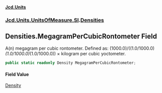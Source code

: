 #### [Jcd.Units](index.md 'index')
### [Jcd.Units.UnitsOfMeasure.SI](Jcd.Units.UnitsOfMeasure.SI.md 'Jcd.Units.UnitsOfMeasure.SI').[Densities](Densities.md 'Jcd.Units.UnitsOfMeasure.SI.Densities')

## Densities.MegagramPerCubicRontometer Field

A(n) megagram per cubic rontometer. Defined as: (1000.0)/((1.0/1000.0)*(1.0/1000.0)*(1.0/1000.0)) × kilogram per cubic yoctometer.

```csharp
public static readonly Density MegagramPerCubicRontometer;
```

#### Field Value
[Density](Density.md 'Jcd.Units.UnitTypes.Density')
